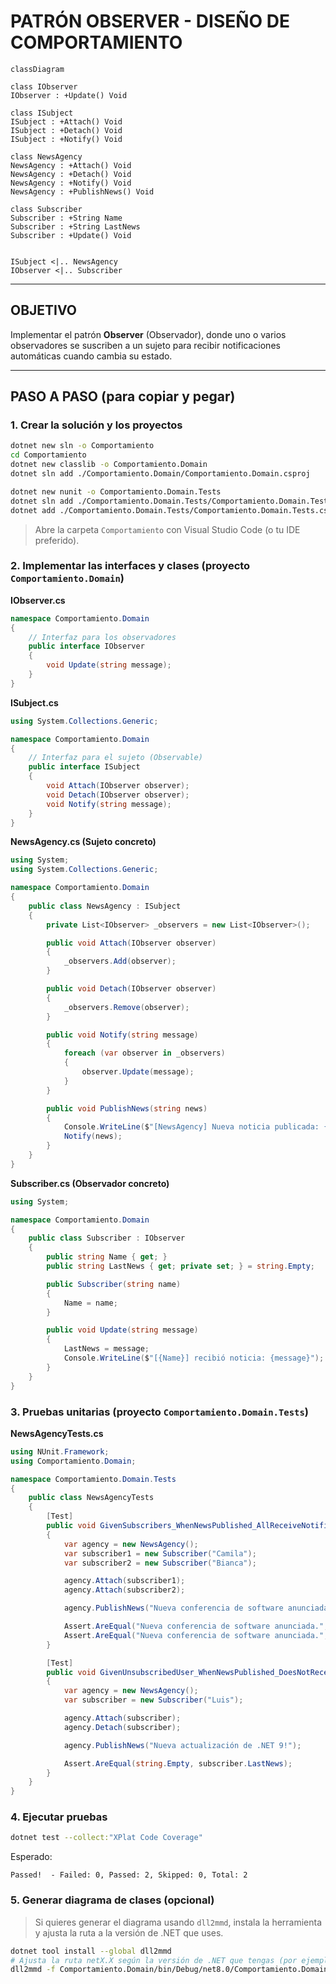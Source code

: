 # PATRÓN OBSERVER - DISEÑO DE COMPORTAMIENTO


```mermaid
classDiagram

class IObserver
IObserver : +Update() Void

class ISubject
ISubject : +Attach() Void
ISubject : +Detach() Void
ISubject : +Notify() Void

class NewsAgency
NewsAgency : +Attach() Void
NewsAgency : +Detach() Void
NewsAgency : +Notify() Void
NewsAgency : +PublishNews() Void

class Subscriber
Subscriber : +String Name
Subscriber : +String LastNews
Subscriber : +Update() Void


ISubject <|.. NewsAgency
IObserver <|.. Subscriber

```

---

## OBJETIVO
Implementar el patrón **Observer** (Observador), donde uno o varios observadores se suscriben a un sujeto para recibir notificaciones automáticas cuando cambia su estado.

---

## PASO A PASO (para copiar y pegar)

### 1. Crear la solución y los proyectos
```bash
dotnet new sln -o Comportamiento
cd Comportamiento
dotnet new classlib -o Comportamiento.Domain
dotnet sln add ./Comportamiento.Domain/Comportamiento.Domain.csproj

dotnet new nunit -o Comportamiento.Domain.Tests
dotnet sln add ./Comportamiento.Domain.Tests/Comportamiento.Domain.Tests.csproj
dotnet add ./Comportamiento.Domain.Tests/Comportamiento.Domain.Tests.csproj reference ./Comportamiento.Domain/Comportamiento.Domain.csproj
```

> Abre la carpeta `Comportamiento` con Visual Studio Code (o tu IDE preferido).

### 2. Implementar las interfaces y clases (proyecto `Comportamiento.Domain`)

**IObserver.cs**
```csharp
namespace Comportamiento.Domain
{
    // Interfaz para los observadores
    public interface IObserver
    {
        void Update(string message);
    }
}
```

**ISubject.cs**
```csharp
using System.Collections.Generic;

namespace Comportamiento.Domain
{
    // Interfaz para el sujeto (Observable)
    public interface ISubject
    {
        void Attach(IObserver observer);
        void Detach(IObserver observer);
        void Notify(string message);
    }
}
```

**NewsAgency.cs (Sujeto concreto)**
```csharp
using System;
using System.Collections.Generic;

namespace Comportamiento.Domain
{
    public class NewsAgency : ISubject
    {
        private List<IObserver> _observers = new List<IObserver>();

        public void Attach(IObserver observer)
        {
            _observers.Add(observer);
        }

        public void Detach(IObserver observer)
        {
            _observers.Remove(observer);
        }

        public void Notify(string message)
        {
            foreach (var observer in _observers)
            {
                observer.Update(message);
            }
        }

        public void PublishNews(string news)
        {
            Console.WriteLine($"[NewsAgency] Nueva noticia publicada: {news}");
            Notify(news);
        }
    }
}
```

**Subscriber.cs (Observador concreto)**
```csharp
using System;

namespace Comportamiento.Domain
{
    public class Subscriber : IObserver
    {
        public string Name { get; }
        public string LastNews { get; private set; } = string.Empty;

        public Subscriber(string name)
        {
            Name = name;
        }

        public void Update(string message)
        {
            LastNews = message;
            Console.WriteLine($"[{Name}] recibió noticia: {message}");
        }
    }
}
```

### 3. Pruebas unitarias (proyecto `Comportamiento.Domain.Tests`)

**NewsAgencyTests.cs**
```csharp
using NUnit.Framework;
using Comportamiento.Domain;

namespace Comportamiento.Domain.Tests
{
    public class NewsAgencyTests
    {
        [Test]
        public void GivenSubscribers_WhenNewsPublished_AllReceiveNotification()
        {
            var agency = new NewsAgency();
            var subscriber1 = new Subscriber("Camila");
            var subscriber2 = new Subscriber("Bianca");

            agency.Attach(subscriber1);
            agency.Attach(subscriber2);

            agency.PublishNews("Nueva conferencia de software anunciada.");

            Assert.AreEqual("Nueva conferencia de software anunciada.", subscriber1.LastNews);
            Assert.AreEqual("Nueva conferencia de software anunciada.", subscriber2.LastNews);
        }

        [Test]
        public void GivenUnsubscribedUser_WhenNewsPublished_DoesNotReceiveNotification()
        {
            var agency = new NewsAgency();
            var subscriber = new Subscriber("Luis");

            agency.Attach(subscriber);
            agency.Detach(subscriber);

            agency.PublishNews("Nueva actualización de .NET 9!");

            Assert.AreEqual(string.Empty, subscriber.LastNews);
        }
    }
}
```

### 4. Ejecutar pruebas
```bash
dotnet test --collect:"XPlat Code Coverage"
```

Esperado:
```
Passed!  - Failed: 0, Passed: 2, Skipped: 0, Total: 2
```

### 5. Generar diagrama de clases (opcional)
> Si quieres generar el diagrama usando `dll2mmd`, instala la herramienta y ajusta la ruta a la versión de .NET que uses.

```bash
dotnet tool install --global dll2mmd
# Ajusta la ruta netX.X según la versión de .NET que tengas (por ejemplo net8.0 o net7.0)
dll2mmd -f Comportamiento.Domain/bin/Debug/net8.0/Comportamiento.Domain.dll -o comportamiento.md
```
